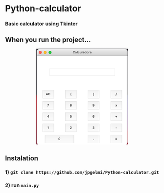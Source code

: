 # Python-calculator

### Basic calculator using Tkinter

## When you run the project...

<p align="center"><img width="300" src="https://github.com/jpgelmi/Python-calculator/blob/main/assets/image.png" alt="Calculator image"></p>


## Instalation

### 1) `git clone https://github.com/jpgelmi/Python-calculator.git`
### 2) run `main.py`
